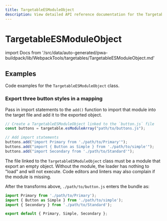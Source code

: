 ```yaml
---
title: TargetableESModuleObject
description: View detailed API reference documentation for the TargetableESModuleObject class in the Buildpack package of the PWA Studio framework.
---
```


# TargetableESModuleObject

<!--
The reference doc content is generated automatically from the source code.
To update this section, update the doc blocks in the source code
-->

import Docs from '/src/data/auto-generated/pwa-buildpack/lib/WebpackTools/targetables/TargetableESModuleObject.md'

<Docs />

## Examples

Code examples for the `TargetableESModuleObject` class.

### Export three button styles in a mapping

Pass in import statements to the `add()` function to import that module into the target file and add it to the exported object.

```js
// Create a TargetableESModuleObject linked to the `button.js` file
const buttons = targetable.esModuleArray("path/to/buttons.js");

// Add import statements
buttons.add("import Primary from './path/to/Primary'");
buttons.add("import { Button as Simple } from './path/to/simple'");
buttons.add("import Secondary from './path/to/Standard'");
```

The file linked to the `TargetableESModuleObject` class must be a module that export an empty object.
Without the module, the loader has nothing to "load" and will not execute.
Code editors and linters may also complain if the module is missing.

After the transforms above, `./path/to/button.js` enters the bundle as:

```js
import Primary from './path/to/Primary');
import { Button as Simple } from './path/to/simple');
import { Secondary } from './path/to/Standard');

export default { Primary, Simple, Secondary };
```
